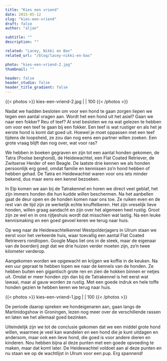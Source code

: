 ```yaml
---
title: "Kies een vriend"
date: 2015-05-12
slug: "kies-een-vriend"
draft: false
author: "aljan"

subtitle: ""
description: ""

related: "Lacey, Nikki en Bas"
related_url: "/blog/lacey-nikki-en-bas"

photo: "kies-een-vriend-2.jpg"
thumbnail: ""

header: false
header_studio: false
header_title_gradient: false
---
```


{{< photos >}}
kies-een-vriend-2.jpg |  | 100
{{< /photos >}}

Nadat we hadden besloten om voor een hond te gaan zorgen liepen we tegen een aantal vragen aan. Wordt het een hond uit het asiel? Gaan we naar een fokker? Reu of teef? Al snel besloten we na wat gelezen te hebben om voor een teef te gaan bij een fokker. Een teef is wat rustiger en als het je eerste hond is komt dat goed uit. Hoewel je moet oppassen met een teef tijdens de loopsheid, ze zou dan nog eens een partner willen zoeken. Een grote vraag blijft dan nog over, wat voor ras?

We hebben in boeken gegraven en zijn tot een aantal honden gekomen, de Tatra (Poolse berghond), de Heidewachtel, een Flat Coated Retriever, de Zwitserse Herder of een Beagle. De laatste drie kennen we als honden persoonlijk erg goed, omdat familie en kennissen zo’n hond hebben of hebben gehad. De Tatra en Heidewachtel waren voor ons iets minder bekend, dus maar eens een kennel bezoeken.

In Elp komen we aan bij de Tatrakennel en horen we direct veel geblaf, het zijn immers honden die hun kudde willen beschermen. Na het aanbellen gaat de deur open en de honden komen naar ons toe. Ze ruiken even en de rest van de tijd zijn ze werkelijk echte knuffelberen. Het zijn vreselijk lieve honden, willen graag aandacht en zijn over het algemeen heel rustig. Groot zijn ze wel en in ons rijtjeshuis wordt dat misschien wat lastig. Na een leuke kennismaking en een goed gevoel keren we terug naar huis.

Op weg naar de Heidewachtelkennel Westpolderjagers in Ulrum staan we eerst voor het verkeerde huis, waar toevallig een aantal Flat Coated Retrievers rondlopen. Google Maps liet ons in de steek, maar de eigenaar van de boerderij zegt dat we drie huizen verder moeten zijn, zo’n twee kilometer verderop.

Aangekomen worden we opgewacht en krijgen we koffie in de keuken. Na een uur gepraat te hebben lopen we naar de kennels van de honden. Ze hebben buiten een gigantisch grote ren en zien de hokken binnen er netjes uit. Omdat er meer honden zijn dan bij de Tatrakennel is het eerst wat lawaai, maar al gauw worden ze rustig. Met een goede indruk en hele toffe honden gezien te hebben keren we terug naar huis.

{{< photos >}}
kies-een-vriend-1.jpg |  | 100
{{< /photos >}}

De periode daarop spreken we hondeigenaren aan, gaan langs de Martinidogshow in Groningen, lezen nog meer over de verschillende rassen en laten we het allemaal goed bezinken.

Uiteindelijk zijn we tot de conclusie gekomen dat we een middel grote hond willen, waarmee je veel kan wandelen en een hond die je kunt uitdagen en andersom, maar ook een lieve hond, die goed is voor andere dieren en kinderen. Nou hebben bijna al deze punten met een goede opvoeding te maken, maar dat komt later. De Heidewachtel voldoet aan al deze punten en nu staan we op de wachtlijst in Ulrum voor een pup. Erg spannend!